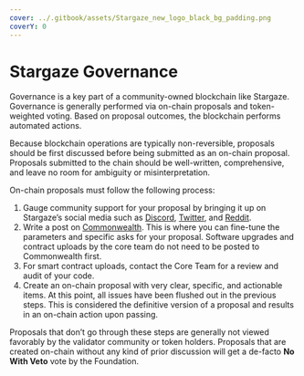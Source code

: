 ```yaml
---
cover: ../.gitbook/assets/Stargaze_new_logo_black_bg_padding.png
coverY: 0
---
```


# Stargaze Governance

Governance is a key part of a community-owned blockchain like Stargaze. Governance is generally performed via on-chain proposals and token-weighted voting. Based on proposal outcomes, the blockchain performs automated actions.

Because blockchain operations are typically non-reversible, proposals should be first discussed before being submitted as an on-chain proposal. Proposals submitted to the chain should be well-written, comprehensive, and leave no room for ambiguity or misinterpretation.

On-chain proposals must follow the following process:

1. Gauge community support for your proposal by bringing it up on Stargaze’s social media such as [Discord](https://discord.gg/stargaze), [Twitter](https://twitter.com/stargazezone), and [Reddit](https://www.reddit.com/r/stargaze).
2. Write a post on [Commonwealth](https://commonwealth.im/stargaze/). This is where you can fine-tune the parameters and specific asks for your proposal. Software upgrades and contract uploads by the core team do not need to be posted to Commonwealth first.
3. For smart contract uploads, contact the Core Team for a review and audit of your code.
4. Create an on-chain proposal with very clear, specific, and actionable items. At this point, all issues have been flushed out in the previous steps. This is considered the definitive version of a proposal and results in an on-chain action upon passing.

Proposals that don’t go through these steps are generally not viewed favorably by the validator community or token holders. Proposals that are created on-chain without any kind of prior discussion will get a de-facto **No With Veto** vote by the Foundation.
